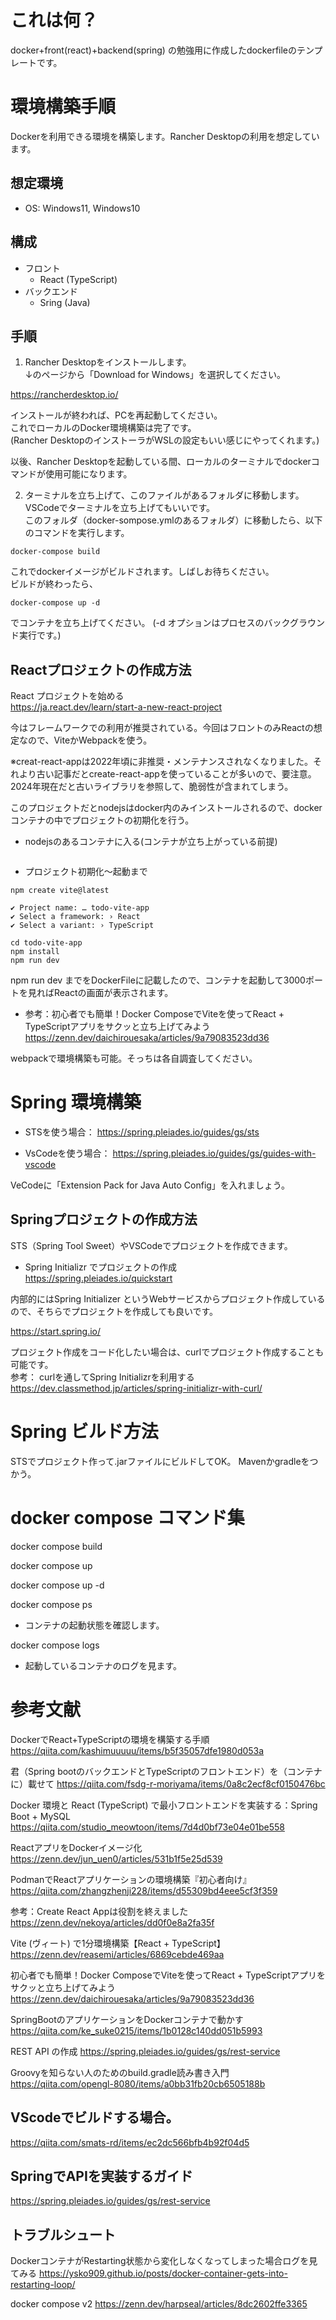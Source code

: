 # これは何？

docker+front(react)+backend(spring) の勉強用に作成したdockerfileのテンプレートです。

# 環境構築手順

Dockerを利用できる環境を構築します。Rancher Desktopの利用を想定しています。

## 想定環境
- OS: Windows11, Windows10

## 構成
- フロント
    - React (TypeScript)
- バックエンド
    - Sring (Java)

## 手順

1. Rancher Desktopをインストールします。  
↓のページから「Download for Windows」を選択してください。

https://rancherdesktop.io/


インストールが終われば、PCを再起動してください。  
これでローカルのDocker環境構築は完了です。  
(Rancher DesktopのインストーラがWSLの設定もいい感じにやってくれます。)

以後、Rancher Desktopを起動している間、ローカルのターミナルでdockerコマンドが使用可能になります。

2. ターミナルを立ち上げて、このファイルがあるフォルダに移動します。  
VSCodeでターミナルを立ち上げてもいいです。  
このフォルダ（docker-sompose.ymlのあるフォルダ）に移動したら、以下のコマンドを実行します。
```
docker-compose build
```
これでdockerイメージがビルドされます。しばしお待ちください。  
ビルドが終わったら、
```
docker-compose up -d
```
でコンテナを立ち上げてください。 (-d オプションはプロセスのバックグラウンド実行です。)




## Reactプロジェクトの作成方法

React プロジェクトを始める  
https://ja.react.dev/learn/start-a-new-react-project

今はフレームワークでの利用が推奨されている。今回はフロントのみReactの想定なので、ViteかWebpackを使う。

※creat-react-appは2022年頃に非推奨・メンテナンスされなくなりました。それより古い記事だとcreate-react-appを使っていることが多いので、要注意。  
2024年現在だと古いライブラリを参照して、脆弱性が含まれてしまう。


このプロジェクトだとnodejsはdocker内のみインストールされるので、dockerコンテナの中でプロジェクトの初期化を行う。

- nodejsのあるコンテナに入る(コンテナが立ち上がっている前提)
```

```

- プロジェクト初期化～起動まで
```
npm create vite@latest

✔ Project name: … todo-vite-app
✔ Select a framework: › React
✔ Select a variant: › TypeScript

cd todo-vite-app
npm install
npm run dev
```

npm run dev までをDockerFileに記載したので、コンテナを起動して3000ポートを見ればReactの画面が表示されます。

- 参考：初心者でも簡単！Docker ComposeでViteを使ってReact + TypeScriptアプリをサクッと立ち上げてみよう
https://zenn.dev/daichirouesaka/articles/9a79083523dd36

webpackで環境構築も可能。そっちは各自調査してください。  

# Spring 環境構築

- STSを使う場合：
https://spring.pleiades.io/guides/gs/sts

- VsCodeを使う場合：
https://spring.pleiades.io/guides/gs/guides-with-vscode

VeCodeに「Extension Pack for Java Auto Config」を入れましょう。

## Springプロジェクトの作成方法

STS（Spring Tool Sweet）やVSCodeでプロジェクトを作成できます。

- Spring Initializr でプロジェクトの作成  
https://spring.pleiades.io/quickstart

内部的にはSpring Initializer というWebサービスからプロジェクト作成しているので、そちらでプロジェクトを作成しても良いです。

https://start.spring.io/

プロジェクト作成をコード化したい場合は、curlでプロジェクト作成することも可能です。  
参考： curlを通してSpring Initializrを利用する  
https://dev.classmethod.jp/articles/spring-initializr-with-curl/

# Spring ビルド方法

STSでプロジェクト作って.jarファイルにビルドしてOK。
Mavenかgradleをつかう。


# docker compose コマンド集

docker compose build

docker compose up

docker compose up -d

docker compose ps
- コンテナの起動状態を確認します。

docker compose logs
- 起動しているコンテナのログを見ます。

# 参考文献

DockerでReact+TypeScriptの環境を構築する手順
https://qiita.com/kashimuuuuu/items/b5f35057dfe1980d053a

君（Spring bootのバックエンドとTypeScriptのフロントエンド）を（コンテナに）載せて
https://qiita.com/fsdg-r-moriyama/items/0a8c2ecf8cf0150476bc

Docker 環境と React (TypeScript) で最小フロントエンドを実装する：Spring Boot + MySQL
https://qiita.com/studio_meowtoon/items/7d4d0bf73e04e01be558


ReactアプリをDockerイメージ化
https://zenn.dev/jun_uen0/articles/531b1f5e25d539

PodmanでReactアプリケーションの環境構築『初心者向け』
https://qiita.com/zhangzhenji228/items/d55309bd4eee5cf3f359

参考：Create React Appは役割を終えました    
https://zenn.dev/nekoya/articles/dd0f0e8a2fa35f

Vite (ヴィート) で1分環境構築【React + TypeScript】  
https://zenn.dev/reasemi/articles/6869cebde469aa

初心者でも簡単！Docker ComposeでViteを使ってReact + TypeScriptアプリをサクッと立ち上げてみよう
https://zenn.dev/daichirouesaka/articles/9a79083523dd36

SpringBootのアプリケーションをDockerコンテナで動かす
https://qiita.com/ke_suke0215/items/1b0128c140dd051b5993

REST API の作成
https://spring.pleiades.io/guides/gs/rest-service


Groovyを知らない人のためのbuild.gradle読み書き入門
https://qiita.com/opengl-8080/items/a0bb31fb20cb6505188b

## VScodeでビルドする場合。

https://qiita.com/smats-rd/items/ec2dc566bfb4b92f04d5

## SpringでAPIを実装するガイド

https://spring.pleiades.io/guides/gs/rest-service

## トラブルシュート

DockerコンテナがRestarting状態から変化しなくなってしまった場合ログを見てみる
https://ysko909.github.io/posts/docker-container-gets-into-restarting-loop/

docker compose v2
https://zenn.dev/harpseal/articles/8dc2602ffe3365
